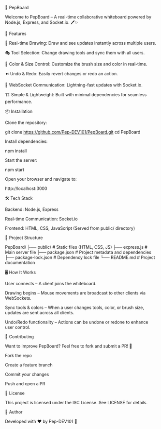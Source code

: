 📌 PepBoard

Welcome to PepBoard – A real-time collaborative whiteboard powered by Node.js, Express, and Socket.io. 🖊️✨

🚀 Features

🎨 Real-time Drawing: Draw and see updates instantly across multiple users.

🎭 Tool Selection: Change drawing tools and sync them with all users.

🎨 Color & Size Control: Customize the brush size and color in real-time.

⏪ Undo & Redo: Easily revert changes or redo an action.

📡 WebSocket Communication: Lightning-fast updates with Socket.io.

🏗 Simple & Lightweight: Built with minimal dependencies for seamless performance.

📦 Installation

Clone the repository:

git clone https://github.com/Pep-DEV101/PepBoard.git
cd PepBoard

Install dependencies:

npm install

Start the server:

npm start

Open your browser and navigate to:

http://localhost:3000

🛠️ Tech Stack

Backend: Node.js, Express

Real-time Communication: Socket.io

Frontend: HTML, CSS, JavaScript (Served from public/ directory)

📂 Project Structure

PepBoard/
├── public/             # Static files (HTML, CSS, JS)
├── express.js          # Main server file
├── package.json        # Project metadata and dependencies
├── package-lock.json   # Dependency lock file
└── README.md           # Project documentation

🖥️ How It Works

User connects – A client joins the whiteboard.

Drawing begins – Mouse movements are broadcast to other clients via WebSockets.

Sync tools & colors – When a user changes tools, color, or brush size, updates are sent across all clients.

Undo/Redo functionality – Actions can be undone or redone to enhance user control.

🤝 Contributing

Want to improve PepBoard? Feel free to fork and submit a PR! 🚀

Fork the repo

Create a feature branch

Commit your changes

Push and open a PR

📄 License

This project is licensed under the ISC License. See LICENSE for details.

📝 Author

Developed with ❤️ by Pep-DEV101 🚀

